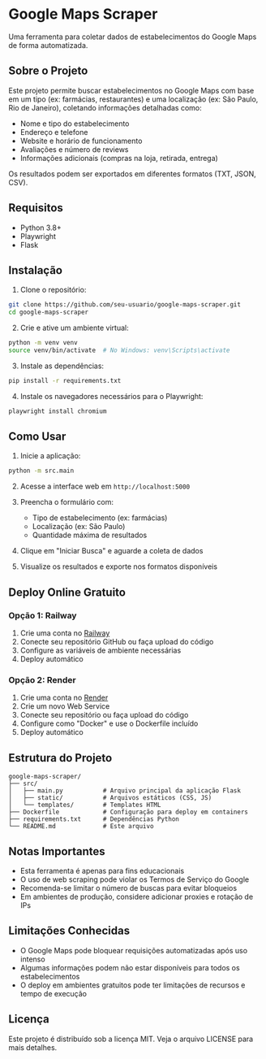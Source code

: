 # Google Maps Scraper

Uma ferramenta para coletar dados de estabelecimentos do Google Maps de forma automatizada.

## Sobre o Projeto

Este projeto permite buscar estabelecimentos no Google Maps com base em um tipo (ex: farmácias, restaurantes) e uma localização (ex: São Paulo, Rio de Janeiro), coletando informações detalhadas como:

- Nome e tipo do estabelecimento
- Endereço e telefone
- Website e horário de funcionamento
- Avaliações e número de reviews
- Informações adicionais (compras na loja, retirada, entrega)

Os resultados podem ser exportados em diferentes formatos (TXT, JSON, CSV).

## Requisitos

- Python 3.8+
- Playwright
- Flask

## Instalação

1. Clone o repositório:
```bash
git clone https://github.com/seu-usuario/google-maps-scraper.git
cd google-maps-scraper
```

2. Crie e ative um ambiente virtual:
```bash
python -m venv venv
source venv/bin/activate  # No Windows: venv\Scripts\activate
```

3. Instale as dependências:
```bash
pip install -r requirements.txt
```

4. Instale os navegadores necessários para o Playwright:
```bash
playwright install chromium
```

## Como Usar

1. Inicie a aplicação:
```bash
python -m src.main
```

2. Acesse a interface web em `http://localhost:5000`

3. Preencha o formulário com:
   - Tipo de estabelecimento (ex: farmácias)
   - Localização (ex: São Paulo)
   - Quantidade máxima de resultados

4. Clique em "Iniciar Busca" e aguarde a coleta de dados

5. Visualize os resultados e exporte nos formatos disponíveis

## Deploy Online Gratuito

### Opção 1: Railway

1. Crie uma conta no [Railway](https://railway.app/)
2. Conecte seu repositório GitHub ou faça upload do código
3. Configure as variáveis de ambiente necessárias
4. Deploy automático

### Opção 2: Render

1. Crie uma conta no [Render](https://render.com/)
2. Crie um novo Web Service
3. Conecte seu repositório ou faça upload do código
4. Configure como "Docker" e use o Dockerfile incluído
5. Deploy automático

## Estrutura do Projeto

```
google-maps-scraper/
├── src/
│   ├── main.py           # Arquivo principal da aplicação Flask
│   ├── static/           # Arquivos estáticos (CSS, JS)
│   └── templates/        # Templates HTML
├── Dockerfile            # Configuração para deploy em containers
├── requirements.txt      # Dependências Python
└── README.md             # Este arquivo
```

## Notas Importantes

- Esta ferramenta é apenas para fins educacionais
- O uso de web scraping pode violar os Termos de Serviço do Google
- Recomenda-se limitar o número de buscas para evitar bloqueios
- Em ambientes de produção, considere adicionar proxies e rotação de IPs

## Limitações Conhecidas

- O Google Maps pode bloquear requisições automatizadas após uso intenso
- Algumas informações podem não estar disponíveis para todos os estabelecimentos
- O deploy em ambientes gratuitos pode ter limitações de recursos e tempo de execução

## Licença

Este projeto é distribuído sob a licença MIT. Veja o arquivo LICENSE para mais detalhes.
